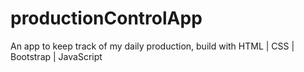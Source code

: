 # productionControlApp
An app to keep track of my daily production, build with
HTML | CSS | Bootstrap | JavaScript
